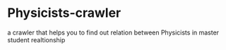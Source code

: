 # Physicists-crawler
a crawler that helps you to find out relation between Physicists in master student realtionship
